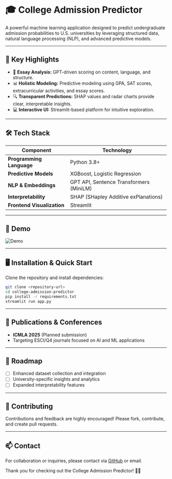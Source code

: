 # 🎓 College Admission Predictor

A powerful machine learning application designed to predict undergraduate admission probabilities to U.S. universities by leveraging structured data, natural language processing (NLP), and advanced predictive models.

---

## 🌟 Key Highlights

* 🚀 **Essay Analysis:** GPT-driven scoring on content, language, and structure.
* 📊 **Holistic Modeling:** Predictive modeling using GPA, SAT scores, extracurricular activities, and essay scores.
* 🔍 **Transparent Predictions:** SHAP values and radar charts provide clear, interpretable insights.
* 💻 **Interactive UI:** Streamlit-based platform for intuitive exploration.

---

## 🛠️ Tech Stack

| Component                  | Technology                              |
| -------------------------- | --------------------------------------- |
| **Programming Language**   | Python 3.8+                             |
| **Predictive Models**      | XGBoost, Logistic Regression            |
| **NLP & Embeddings**       | GPT API, Sentence Transformers (MiniLM) |
| **Interpretability**       | SHAP (SHapley Additive exPlanations)    |
| **Frontend Visualization** | Streamlit                               |

---

## 🎥 Demo

![Demo](path/to/demo.png)

---

## 🖥️ Installation & Quick Start

Clone the repository and install dependencies:

```bash
git clone <repository-url>
cd college-admission-predictor
pip install -r requirements.txt
streamlit run app.py
```

---

## 📖 Publications & Conferences

* **ICMLA 2025** (Planned submission)
* Targeting ESCI/Q4 journals focused on AI and ML applications

---

## 🚧 Roadmap

* [ ] Enhanced dataset collection and integration
* [ ] University-specific insights and analytics
* [ ] Expanded interpretability features

---

## 🤝 Contributing

Contributions and feedback are highly encouraged! Please fork, contribute, and create pull requests.

---

## 📫 Contact

For collaboration or inquiries, please contact via [GitHub](https://github.com/) or email.

Thank you for checking out the College Admission Predictor! 🎉🚀
